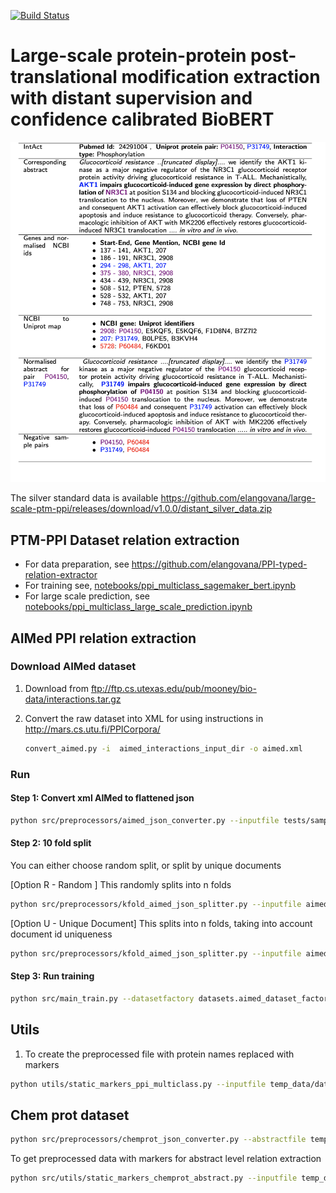 [![Build Status](https://app.travis-ci.com/elangovana/large-scale-ptm-ppi.svg?branch=main)](https://app.travis-ci.com/elangovana/large-scale-ptm-ppi)

# Large-scale protein-protein post-translational modification extraction with distant supervision and confidence calibrated BioBERT

![docs/images/Overview.png](docs/images/Overview.png)

The silver standard data is
available https://github.com/elangovana/large-scale-ptm-ppi/releases/download/v1.0.0/distant_silver_data.zip

## PTM-PPI Dataset relation extraction

- For data preparation, see https://github.com/elangovana/PPI-typed-relation-extractor
- For training see, [notebooks/ppi_multiclass_sagemaker_bert.ipynb](notebooks/ppi_multiclass_sagemaker_bert.ipynb)
- For large scale prediction,
  see [notebooks/ppi_multiclass_large_scale_prediction.ipynb](notebooks/ppi_multiclass_large_scale_prediction.ipynb)

## AIMed PPI relation extraction

### Download AIMed dataset

1. Download from ftp://ftp.cs.utexas.edu/pub/mooney/bio-data/interactions.tar.gz

2. Convert the raw dataset into XML for using instructions in http://mars.cs.utu.fi/PPICorpora/
      ```bash
      convert_aimed.py -i  aimed_interactions_input_dir -o aimed.xml

      ```

### Run

#### Step 1: Convert xml AIMed to flattened json

```bash
python src/preprocessors/aimed_json_converter.py --inputfile tests/sample_data/aimed.xml --outputfile aimed.json
```

#### Step 2: 10 fold split

You can either choose random split, or split by unique documents

[Option R - Random ] This randomly splits into n folds

   ```bash
   python src/preprocessors/kfold_aimed_json_splitter.py --inputfile aimed.json --outputdir temp_data/kfolds_random  --kfoldLabelColumn interacts --k 10
   ```

[Option U - Unique Document] This splits into n folds, taking into account document id uniqueness

   ```bash
   python src/preprocessors/kfold_aimed_json_splitter.py --inputfile aimed.json --outputdir temp_data/kfolds_unique  --kfoldLabelColumn interacts --k 10  --kfoldDocId documentId
   ```

#### Step 3: Run training

```bash
python src/main_train.py --datasetfactory datasets.aimed_dataset_factory.AimedDatasetFactory --traindir temp_data/kfold_unique --modeldir temp_data --outdir temp_data --kfoldtrainprefix train  --model_config '{"vocab_size": 20000, "hidden_size": 10, "num_hidden_layers": 1, "num_attention_heads": 1, "num_labels": 2}' --tokenisor_data_dir tests/sample_data/tokensior_data --epochs 1 --numworkers 1
```

## Utils

1. To create the preprocessed file with protein names replaced with markers

```bash
python utils/static_markers_ppi_multiclass.py --inputfile temp_data/data/laregscale_hq_above_threshold.json  --outputfile markers_largescale_multiclass.json  --additionalcols "class,confidence"
```

## Chem prot dataset

```bash
python src/preprocessors/chemprot_json_converter.py --abstractfile temp_data/chemprot_test_gs/chemprot_test_abstracts_gs.tsv  --entitiesfile temp_data/chemprot_test_gs/chemprot_test_entities_gs.tsv --relfile temp_data/chemprot_test_gs/chemprot_test_relations_gs.tsv --outputfile chemprot_test.json
``` 

To get preprocessed data with markers for abstract level relation extraction

```bash
python src/utils/static_markers_chemprot_abstract.py --inputfile temp_data/data/chemprot_abstract.json  --outputfile markers_largescale_multiclass.json  
``` 